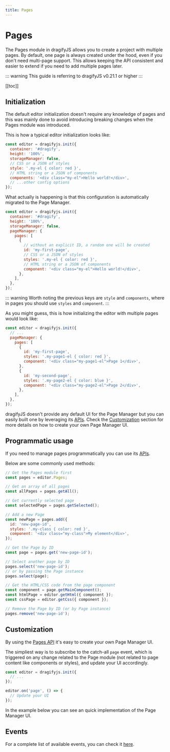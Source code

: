 ```yaml
---
title: Pages
---
```


# Pages

The Pages module in dragifyJS allows you to create a project with multiple pages. By default, one page is always created under the hood, even if you don't need multi-page support. This allows keeping the API consistent and easier to extend if you need to add multiple pages later.

::: warning
This guide is referring to dragifyJS v0.21.1 or higher
:::

[[toc]]

## Initialization

The default editor initialization doesn't require any knowledge of pages and this was mainly done to avoid introducing breaking changes when the Pages module was introduced.

This is how a typical editor initialization looks like:

```js
const editor = dragifyjs.init({
  container: '#dragify',
  height: '100%',
  storageManager: false,
  // CSS or a JSON of styles
  style: '.my-el { color: red }',
  // HTML string or a JSON of components
  components: '<div class="my-el">Hello world!</div>',
  // ...other config options
});
```

What actually is happening is that this configuration is automatically migrated to the Page Manager.

```js
const editor = dragifyjs.init({
  container: '#dragify',
  height: '100%',
  storageManager: false,
  pageManager: {
    pages: [
      {
        // without an explicit ID, a random one will be created
        id: 'my-first-page',
        // CSS or a JSON of styles
        styles: '.my-el { color: red }',
        // HTML string or a JSON of components
        component: '<div class="my-el">Hello world!</div>',
      },
    ],
  },
});
```

::: warning
Worth noting the previous keys are `style` and `components`, where in pages you should use `styles` and `component`.
:::

As you might guess, this is how initializing the editor with multiple pages would look like:

```js
const editor = dragifyjs.init({
  // ...
  pageManager: {
    pages: [
      {
        id: 'my-first-page',
        styles: '.my-page1-el { color: red }',
        component: '<div class="my-page1-el">Page 1</div>',
      },
      {
        id: 'my-second-page',
        styles: '.my-page2-el { color: blue }',
        component: '<div class="my-page2-el">Page 2</div>',
      },
    ],
  },
});
```

dragifyJS doesn't provide any default UI for the Page Manager but you can easily built one by leveraging its [APIs][Pages API]. Check the [Customization](#customization) section for more details on how to create your own Page Manager UI.

## Programmatic usage

If you need to manage pages programmatically you can use its [APIs][Pages API].

Below are some commonly used methods:

```js
// Get the Pages module first
const pages = editor.Pages;

// Get an array of all pages
const allPages = pages.getAll();

// Get currently selected page
const selectedPage = pages.getSelected();

// Add a new Page
const newPage = pages.add({
  id: 'new-page-id',
  styles: '.my-class { color: red }',
  component: '<div class="my-class">My element</div>',
});

// Get the Page by ID
const page = pages.get('new-page-id');

// Select another page by ID
pages.select('new-page-id');
// or by passing the Page instance
pages.select(page);

// Get the HTML/CSS code from the page component
const component = page.getMainComponent();
const htmlPage = editor.getHtml({ component });
const cssPage = editor.getCss({ component });

// Remove the Page by ID (or by Page instance)
pages.remove('new-page-id');
```

## Customization

By using the [Pages API] it's easy to create your own Page Manager UI.

The simpliest way is to subscribe to the catch-all `page` event, which is triggered on any change related to the Page module (not related to page content like components or styles), and update your UI accordingly.

```js
const editor = dragifyjs.init({
  // ...
});

editor.on('page', () => {
  // Update your UI
});
```

In the example below you can see an quick implementation of the Page Manager UI.

<demo-viewer value="1y6bgeo3" height="500" darkcode/>

<!-- Demo template, here for reference
<style>
  .app-wrap {
    height: 100%;
    width: 100%;
    display: flex;
  }
  .editor-wrap  {
    widtH: 100%;
    height: 100%;
  }
  .pages-wrp, .pages {
    display: flex;
    flex-direction: column
  }
  .pages-wrp {
      background: #333;
      padding: 5px;
  }
  .add-page {
    background: #444444;
    color: white;
    padding: 5px;
    border-radius: 2px;
    cursor: pointer;
    white-space: nowrap;
    margin-bottom: 10px;
  }
  .page {
    background-color: #444;
    color: white;
    padding: 5px;
    margin-bottom: 5px;
    border-radius: 2px;
    cursor: pointer;

    &.selected {
      background-color: #706f6f
    }
  }

  .page-close {
    opacity: 0.5;
    float: right;
    background-color: #2c2c2c;
    height: 20px;
    display: inline-block;
    width: 17px;
    text-align: center;
    border-radius: 3px;

    &:hover {
      opacity: 1;
    }
  }
</style>

<div style="height: 100%">
  <div class="app-wrap">
    <div class="pages-wrp">
        <div class="add-page" @click="addPage">Add new page</div>
        <div class="pages">
          <div v-for="page in pages" :key="page.id" :class="{page: 1, selected: isSelected(page) }" @click="selectPage(page.id)">
            {{ page.get('name') || page.id }} <span v-if="!isSelected(page)" @click="removePage(page.id)" class="page-close">&Cross;</span>
          </div>
        </div>
    </div>
    <div class="editor-wrap">
      <div id="dragify"></div>
    </div>
  </div>
</div>

<script>
const editor = dragifyjs.init({
  container: '#dragify',
  height: '100%',
  storageManager: false,
  plugins: ['dragify-blocks-basic'],
  pageManager: {
    pages: [{
      id: 'page-1',
      name: 'Page 1',
      component: '<div id="comp1">Page 1</div>',
      styles: `#comp1 { color: red }`,
    }, {
      id: 'page-2',
      name: 'Page 2',
      component: '<div id="comp2">Page 2</div>',
      styles: `#comp2 { color: green }`,
    }, {
      id: 'page-3',
      name: 'Page 3',
      component: '<div id="comp3">Page 3</div>',
      styles: `#comp3 { color: blue }`,
    }]
  },
});

const pm = editor.Pages;

const app = new Vue({
  el: '.pages-wrp',
  data: { pages: [] },
  mounted() {
    this.setPages(pm.getAll());
    editor.on('page', () => {
      this.pages = [...pm.getAll()];
    });
  },
  methods: {
    setPages(pages) {
      this.pages = [...pages];
    },
    isSelected(page) {
      return pm.getSelected().id == page.id;
    },
    selectPage(pageId) {
      return pm.select(pageId);
    },
    removePage(pageId) {
      return pm.remove(pageId);
    },
    addPage() {
      const len = pm.getAll().length;
      pm.add({
        name: `Page ${len + 1}`,
        component: '<div>New page</div>',
      });
    },
  }
});
</script>
-->

## Events

For a complete list of available events, you can check it [here](/api/pages.html#available-events).

[Pages API]: /api/pages.html
